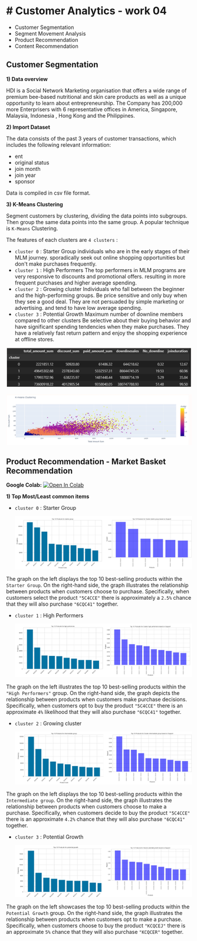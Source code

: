 # # Customer Analytics - work 04
 - Customer Segmentation
 - Segment Movement Analysis
 - Product Recommendation
 - Content Recommendation


## Customer Segmentation

**1) Data overview**

HDI is a Social Network Marketing organisation that offers a wide range of premium bee-based nutritional and skin care products as well as a unique opportunity to learn about entrepreneurship. The Company has 200,000 more Enterprisers with 6 representative offices in America, Singapore, Malaysia, Indonesia , Hong Kong and the Philippines.

**2) Import Dataset**

The data consists of the past 3 years of customer transactions, which includes the following relevant information:
- ent
- original status
- join month
- join year
- sponsor
  
Data is compiled in csv file format.

**3) K-Means Clustering**

Segment customers by clustering, dividing the data points into subgroups. Then group the same data points into the same group. A popular technique is `K-Means` Clustering.

The features of each clusters are `4 clusters` :

 - `cluster 0` : Starter Group individuals who are in the early stages of their MLM journey. sporadically seek out online shopping opportunities but don't make purchases frequently.
 - `cluster 1` : High Performers The top performers in MLM programs are very responsive to discounts and promotional offers. resulting in more frequent purchases and higher average spending.
 - `cluster 2` : Growing cluster Individuals who fall between the beginner and the high-performing groups. Be price sensitive and only buy when they see a good deal. They are not persuaded by simple marketing or advertising. and tend to have low average spending.
 - `cluster 3` : Potential Growth Maximum number of downline members compared to other clusters Be selective about their buying behavior and have significant spending tendencies when they make purchases. They have a relatively fast return pattern and enjoy the shopping experience at offline stores.

![Alt text](https://github.com/KK-PU/K19-MADT8101-CustomerAnalytics/blob/main/V4_Segment%26Product%26Content/img/cluster2.jpg)

![Alt text](https://github.com/KK-PU/K19-MADT8101-CustomerAnalytics/blob/main/V4_Segment%26Product%26Content/img/cluster.jpg)


## Product Recommendation - Market Basket Recommendation

**Google Colab:** [![Open In Colab](https://colab.research.google.com/assets/colab-badge.svg)](https://colab.research.google.com/drive/1BpDBPxs2togvmgEqFrBTVnskpu77FgfS)

**1) Top Most/Least common items**

  - `cluster 0` : Starter Group

    ![Alt text](https://github.com/KK-PU/K19-MADT8101-CustomerAnalytics/blob/main/V4_Segment%26Product%26Content/img/STARTER-1.jpg)

The graph on the left displays the top 10 best-selling products within the `Starter Group`. On the right-hand side, the graph illustrates the relationship between products when customers choose to purchase. Specifically, when customers select the product `"5C4CCE"` there is approximately a ` 2.5% ` chance that they will also purchase `"6CQC41"` together.

  - `cluster 1` : High Performers

    ![Alt text](https://github.com/KK-PU/K19-MADT8101-CustomerAnalytics/blob/main/V4_Segment%26Product%26Content/img/HighPerformers-1.jpg)

The graph on the left illustrates the top 10 best-selling products within the `"High Performers"` group. On the right-hand side, the graph depicts the relationship between products when customers make purchase decisions. Specifically, when customers opt to buy the product `"5C4CCE"` there is an approximate `4%` likelihood that they will also purchase `"6CQC41"` together.

  - `cluster 2` : Growing cluster

    ![Alt text](https://github.com/KK-PU/K19-MADT8101-CustomerAnalytics/blob/main/V4_Segment%26Product%26Content/img/GrowingCluster-1.jpg)

The graph on the left displays the top 10 best-selling products within the `Intermediate group`. On the right-hand side, the graph illustrates the relationship between products when customers choose to make a purchase. Specifically, when customers decide to buy the product `"5C4CCE"` there is an approximate `4.2%` chance that they will also purchase `"6CQC41"` together.

 - `cluster 3` : Potential Growth

    ![Alt text](https://github.com/KK-PU/K19-MADT8101-CustomerAnalytics/blob/main/V4_Segment%26Product%26Content/img/PotentialGrowth-1.jpg)

The graph on the left showcases the top 10 best-selling products within the `Potential Growth` group. On the right-hand side, the graph illustrates the relationship between products when customers opt to make a purchase. Specifically, when customers choose to buy the product `"KCQCEJ"` there is an approximate `5%` chance that they will also purchase `"KCQCER"` together.






